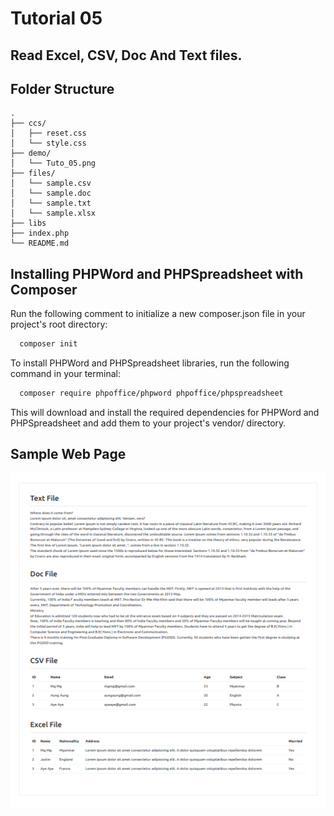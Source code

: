 # Tutorial 05

## Read Excel, CSV, Doc And Text files.

## Folder Structure

```
.
├── ccs/
│   ├── reset.css
│   └── style.css
├── demo/
│   └── Tuto_05.png
├── files/
│   └── sample.csv
│   └── sample.doc
│   └── sample.txt
│   └── sample.xlsx
├── libs
├── index.php
└── README.md
```

## Installing PHPWord and PHPSpreadsheet with Composer

Run the following comment to initialize a new composer.json file in your project's root directory:

```bash
  composer init
```

To install PHPWord and PHPSpreadsheet libraries, run the following command in your terminal:

```bash
  composer require phpoffice/phpword phpoffice/phpspreadsheet
```

This will download and install the required dependencies for PHPWord and PHPSpreadsheet and add them to your project's vendor/ directory.

## Sample Web Page

![Tuto_05.png](demo/sample.png)
